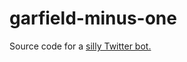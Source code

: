 # garfield-minus-one

Source code for a [silly Twitter bot.](https://www.twitter.com/garfieldminus1)
